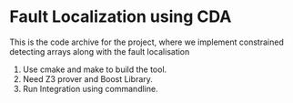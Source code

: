 # Fault Localization using CDA
This is the code archive for the project, where we implement constrained detecting arrays along with the fault localisation

1. Use cmake and make to build the tool. 
2. Need Z3 prover and Boost Library.
3. Run Integration using commandline.
